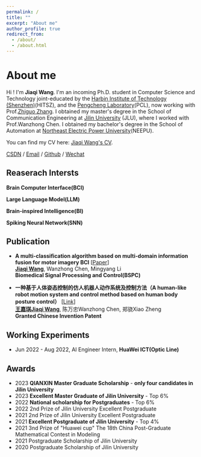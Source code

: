 ```yaml
---
permalink: /
title: ""
excerpt: "About me"
author_profile: true
redirect_from: 
  - /about/
  - /about.html
---
```



About me
======

Hi ! I'm **Jiaqi Wang**. I'm an incoming Ph.D. student in Computer Science and Technology joint-educated by the [Harbin Institute of Technology (Shenzhen)](https://www.hitsz.edu.cn/)(HITSZ), and the [Pengcheng Laboratory](https://www.pcl.ac.cn/)(PCL), now working with Prof.[Zhiguo Zhang](http://faculty.hitsz.edu.cn/zgzhang). 
I obtained my master's degree in the School of Communication Engineering at [Jilin University](https://www.jlu.edu.cn/) (JLU), where I worked with Prof.Wanzhong Chen. 
I obtained my bachelor's degree in the School of Automation at [Northeast Electric Power University](http://www.neepu.edu.cn/)(NEEPU).

You can find my CV here: [Jiaqi Wang's CV](../assets/CV_zn.pdf). 

[CSDN](https://blog.csdn.net/jq_98) / [Email](mailto:15567518864@163.com) / [Github](https://github.com/JackieWang9811) / [Wechat](../images/wechat.png) 

Reaserach Intersts
------
**Brain Computer Interface(BCI)**

**Large Language Model(LLM)**

**Brain-inspired Intelligence(BI)**

**Spiking Neural Network(SNN)**

Publication
------

  - **A multi-classification algorithm based on multi-domain information fusion for motor imagery BCI** [[Paper](https://www.sciencedirect.com/science/article/pii/S1746809422007066)]<br> 
  <ins>**Jiaqi Wang**</ins>, Wanzhong Chen, Mingyang Li<br>
  **Biomedical Signal Processing and Control(BSPC)**

    
  - **一种基于人体姿态控制的仿人机器人动作系统及控制方法（A human-like robot motion system and control method based on human body posture control）** [[Link](https://kns.cnki.net/kcms2/article/abstract?v=kxaUMs6x7-4I2jr5WTdXti3zQ9F92xu0nlgSAA876Br4k7Yiof5ge6un4lKDiSbV1SxF4BaaQuhTiBmtvRHVjHSjjN-2-bNX&uniplatform=NZKPT)]<br> 
  <ins>**王嘉琪Jiaqi Wang**</ins>, 陈万忠Wanzhong Chen, 郑骁Xiao Zheng<br>
  **Granted Chinese Invention Patent**

Working Experiments
------
* Jun 2022 - Aug 2022, AI Engineer Intern, **HuaWei ICT(Optic Line)**

Awards
------
* 2023 **QIANXIN Master Graduate Scholarship** - **only four candidates in Jilin University**
* 2023 **Excellent Master Graduate of Jilin University** - Top 6%
* 2022 **National scholarship for Postgraduates** - Top 6%
* 2022 2nd Prize of Jilin University Excellent Postgraduate 
* 2021 2nd Prize of Jilin University Excellent Postgraduate
* 2021 **Excellent Postgraduate of Jilin University**  - Top 4%
* 2021 3nd Prize of "Huawei cup" The 18th China Post-Graduate Mathematical Contest in Modeling 
* 2021 Postgraduate Scholarship of Jilin University 
* 2020 Postgraduate Scholarship of Jilin University


